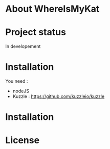 # About WhereIsMyKat

# Project status
In developement

# Installation
You need :
 - nodeJS
 - Kuzzle : https://github.com/kuzzleio/kuzzle

# Installation

# License
